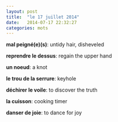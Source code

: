 ```yaml
---
layout: post
title:  "le 17 juillet 2014"
date:   2014-07-17 22:32:27
categories: mots
---
```


**mal peigné(e)(s)**: untidy hair, disheveled

**reprendre le dessus**: regain the upper hand

**un noeud**: a knot

**le trou de la serrure**: keyhole

**déchirer le voile**: to discover the truth

**la cuisson**: cooking timer

**danser de joie**: to dance for joy
